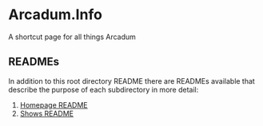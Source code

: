# Arcadum.Info
A shortcut page for all things Arcadum

## READMEs
In addition to this root directory README there are READMEs available that describe the purpose of each subdirectory in more detail:
1. [Homepage README](homepage.md)
2. [Shows README](show/)
